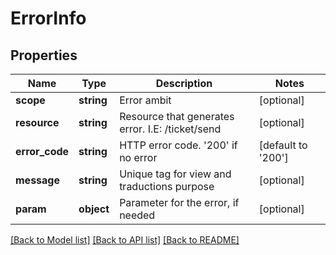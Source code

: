# ErrorInfo

## Properties
Name | Type | Description | Notes
------------ | ------------- | ------------- | -------------
**scope** | **string** | Error ambit | [optional] 
**resource** | **string** | Resource that generates error. I.E: /ticket/send | [optional] 
**error_code** | **string** | HTTP error code. &#39;200&#39; if no error | [default to '200']
**message** | **string** | Unique tag for view and traductions purpose | [optional] 
**param** | **object** | Parameter for the error, if needed | [optional] 

[[Back to Model list]](../README.md#documentation-for-models) [[Back to API list]](../README.md#documentation-for-api-endpoints) [[Back to README]](../README.md)


